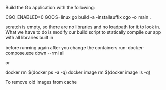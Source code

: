Build the Go application with the following:

CGO_ENABLED=0 GOOS=linux go build -a -installsuffix cgo -o main .

scratch is empty, so there are no libraries and no loadpath for it to look in. What we have to do is modify our build script to statically compile our app with all libraries built in


before running again after you change the containers run:
docker-compose.exe  down --rmi all

or

docker rm $(docker ps -a -q)
 docker image rm $(docker image ls -q)

To remove old images from cache
